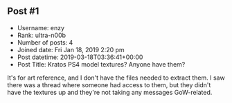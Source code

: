 ## Post #1
- Username: enzy
- Rank: ultra-n00b
- Number of posts: 4
- Joined date: Fri Jan 18, 2019 2:20 pm
- Post datetime: 2019-03-18T03:36:41+00:00
- Post Title: Kratos PS4 model textures? Anyone have them?

It's for art reference, and I don't have the files needed to extract them. I saw there was a thread where someone had access to them, but they didn't have the textures up and they're not taking any messages GoW-related.
